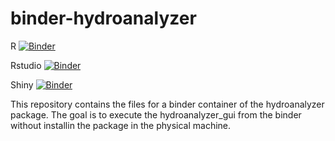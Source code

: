 # binder-hydroanalyzer

R [![Binder](https://mybinder.org/badge_logo.svg)](https://mybinder.org/v2/gh/khaors/binder-hydroanalyzer/main)

Rstudio [![Binder](https://mybinder.org/badge_logo.svg)](https://mybinder.org/v2/gh/khaors/binder-hydroanalyzer/main?urlpath=rstudio)

Shiny [![Binder](https://mybinder.org/badge_logo.svg)](https://mybinder.org/v2/gh/khaors/binder-hydroanalyzer/main?urlpath=shiny/hydroanalyzer/)


This repository contains the files for a binder container of the hydroanalyzer package. 
The goal is to execute the hydroanalyzer_gui from the binder without installin the package in the physical machine.

